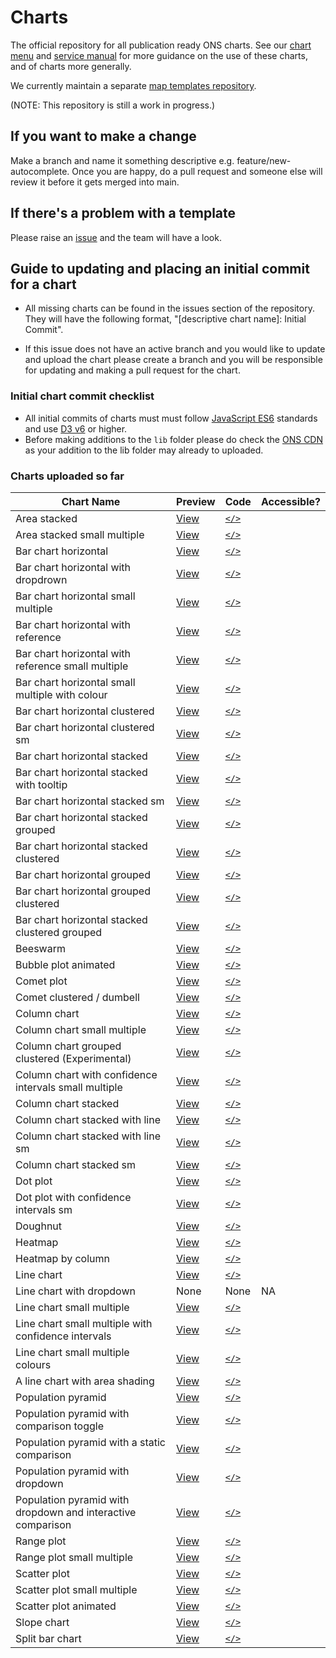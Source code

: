 # Charts

The official repository for all publication ready ONS charts. See our [chart menu](https://onsvisual.github.io/Charts/chart-menu/) and [service manual](https://service-manual.ons.gov.uk/data-visualisation) for more guidance on the use of these charts, and of charts more generally.

We currently maintain a separate [map templates repository](https://github.com/ONSvisual/maptemplates).

(NOTE: This repository is still a work in progress.)

## If you want to make a change
Make a branch and name it something descriptive e.g. feature/new-autocomplete. Once you are happy, do a pull request and someone else will review it before it gets merged into main.

## If there's a problem with a template
Please raise an [issue](https://github.com/ONSvisual/Charts/issues) and the team will have a look.

## Guide to updating and placing an initial commit for a chart

- All missing charts can be found in the issues section of the repository. They will have the following format, "[descriptive chart name]: Initial Commit".

- If this issue does not have an active branch and you would like to update and upload the chart please create a branch and you will be responsible for updating and making a pull request for the chart.

### Initial chart commit checklist

- All initial commits of charts must must follow [JavaScript ES6](https://www.w3schools.com/js/js_es6.asp) standards and use [D3 v6](https://observablehq.com/@d3/d3v6-migration-guide) or higher.
- Before making additions to the `lib` folder please do check the [ONS CDN](https://github.com/ONSdigital/cdn.ons.gov.uk-vendor) as your addition to the lib folder may already to uploaded.

### Charts uploaded so far

| Chart Name                                                  | Preview                                                                                                 | Code        | Accessible? |
| ----------------------------------------------------------- | ------------------------------------------------------------------------------------------------------- | ----------- | ----------- |
| Area stacked                                                | [View](https://onsvisual.github.io/Charts/area-stacked/)                                                | [`</>`](https://github.com/ONSvisual/Charts/tree/main/area-stacked/)                                                |             |
| Area stacked small multiple                                 | [View](https://onsvisual.github.io/Charts/area-stacked-sm/)                                             | [`</>`](https://github.com/ONSvisual/Charts/tree/main/area-stacked-sm/)                                             |             |
| Bar chart horizontal                                        | [View](https://onsvisual.github.io/Charts/bar-chart-horizontal/)                                        | [`</>`](https://github.com/ONSvisual/Charts/tree/main/bar-chart-horizontal/)                                        |             |
| Bar chart horizontal with dropdrown                         | [View](https://onsvisual.github.io/Charts/bar-chart-horizontal-with-dropdown/)                          | [`</>`](https://github.com/ONSvisual/Charts/tree/main/bar-chart-horizontal-with-dropdown/)                          |             |
| Bar chart horizontal small multiple                         | [View](https://onsvisual.github.io/Charts/bar-chart-horizontal-sm/)                                     | [`</>`](https://github.com/ONSvisual/Charts/tree/main/bar-chart-horizontal-sm/)                                     |             |
| Bar chart horizontal with reference                         | [View](https://onsvisual.github.io/Charts/bar-chart-horizontal-with-reference-line/)                    | [`</>`](https://github.com/ONSvisual/Charts/tree/main/bar-chart-horizontal-with-reference-line/)                    |             |
| Bar chart horizontal with reference small multiple          | [View](https://onsvisual.github.io/Charts/bar-chart-horizontal-with-reference-sm/)                      | [`</>`](https://github.com/ONSvisual/Charts/tree/main/bar-chart-horizontal-with-reference-sm/)                      |             |
| Bar chart horizontal small multiple with colour             | [View](https://onsvisual.github.io/Charts/bar-chart-horizontal-sm-colour/)                              | [`</>`](https://github.com/ONSvisual/Charts/tree/main/bar-chart-horizontal-sm-colour/)                              |             |
| Bar chart horizontal clustered                              | [View](https://onsvisual.github.io/Charts/bar-chart-horizontal-clustered/)                              | [`</>`](https://github.com/ONSvisual/Charts/tree/main/bar-chart-horizontal-clustered/)                              |             |
| Bar chart horizontal clustered sm                           | [View](https://onsvisual.github.io/Charts/bar-chart-horizontal-clustered-sm/)                           | [`</>`](https://github.com/ONSvisual/Charts/tree/main/bar-chart-horizontal-clustered-sm/)                           |             |
| Bar chart horizontal stacked                                | [View](https://onsvisual.github.io/Charts/bar-chart-horizontal-stacked/)                                | [`</>`](https://github.com/ONSvisual/Charts/tree/main/bar-chart-horizontal-stacked/)                                |             |
| Bar chart horizontal stacked with tooltip                   | [View](https://onsvisual.github.io/Charts/bar-chart-horizontal-stacked-with-tooltip/)                   | [`</>`](https://github.com/ONSvisual/Charts/tree/main/bar-chart-horizontal-stacked-with-tooltip/)                   |             |
| Bar chart horizontal stacked sm                             | [View](https://onsvisual.github.io/Charts/bar-chart-horizontal-stacked-sm/)                             | [`</>`](https://github.com/ONSvisual/Charts/tree/main/bar-chart-horizontal-stacked-sm/)                             |             |
| Bar chart horizontal stacked grouped                        | [View](https://onsvisual.github.io/Charts/bar-chart-horizontal-stacked-grouped/)                        | [`</>`](https://github.com/ONSvisual/Charts/tree/main/bar-chart-horizontal-stacked-grouped/)                        |             |
| Bar chart horizontal stacked clustered                      | [View](https://onsvisual.github.io/Charts/bar-chart-horizontal-stacked-clustered/)                      | [`</>`](https://github.com/ONSvisual/Charts/tree/main/bar-chart-horizontal-stacked-clustered/)                      |             |
| Bar chart horizontal grouped                                | [View](https://onsvisual.github.io/Charts/bar-chart-horizontal-grouped/)                                | [`</>`](https://github.com/ONSvisual/Charts/tree/main/bar-chart-horizontal-grouped/)                                |             |
| Bar chart horizontal grouped clustered                      | [View](https://onsvisual.github.io/Charts/bar-chart-horizontal-grouped-clustered/)                      | [`</>`](https://github.com/ONSvisual/Charts/tree/main/bar-chart-horizontal-grouped-clustered/)                      |             |
| Bar chart horizontal stacked clustered grouped              | [View](https://onsvisual.github.io/Charts/bar-chart-horizontal-stacked-clustered-grouped/)              | [`</>`](https://github.com/ONSvisual/Charts/tree/main/bar-chart-horizontal-stacked-clustered-grouped/)              |             |
| Beeswarm  | [View](https://onsvisual.github.io/Charts/beeswarm/)| [`</>`](https://github.com/ONSvisual/Charts/tree/main/beeswarm)| |
| Bubble plot animated                                        | [View](https://onsvisual.github.io/Charts/bubble-chart-animated/)                                       | [`</>`](https://github.com/ONSvisual/Charts/tree/main/bubble-chart-animated/)                                       |             |
| Comet plot                                                  | [View](https://onsvisual.github.io/Charts/comet-plot/)                                                  | [`</>`](https://github.com/ONSvisual/Charts/tree/main/comet-plot/)                                                  |             |
| Comet clustered / dumbell                                   | [View](https://onsvisual.github.io/Charts/comet-clustered/)                                             | [`</>`](https://github.com/ONSvisual/Charts/tree/main/comet-clustered/)                                             |             |
| Column chart                                                | [View](https://onsvisual.github.io/Charts/column-chart/)                                                | [`</>`](https://github.com/ONSvisual/Charts/tree/main/column-chart/)                                                |             |
| Column chart small multiple                                 | [View](https://onsvisual.github.io/Charts/column-chart-sm/)                                             | [`</>`](https://github.com/ONSvisual/Charts/tree/main/column-chart-sm/)                                             |             |
| Column chart grouped clustered (Experimental)               | [View](https://onsvisual.github.io/Charts/column-chart-clustered/)                                      | [`</>`](https://github.com/ONSvisual/Charts/tree/main/column-chart-clustered/)                                      |             |
| Column chart with confidence intervals small multiple       | [View](https://onsvisual.github.io/Charts/column-chart-with-ci-sm/)                                     | [`</>`](https://github.com/ONSvisual/Charts/tree/main/column-chart-with-ci-sm/)                                     |             |
| Column chart stacked                                        | [View](https://onsvisual.github.io/Charts/column-chart-stacked/)                                        | [`</>`](https://github.com/ONSvisual/Charts/tree/main/column-chart-stacked/)                                        |             |
| Column chart stacked with line                              | [View](https://onsvisual.github.io/Charts/column-chart-stacked-with-line/)                              | [`</>`](https://github.com/ONSvisual/Charts/tree/main/column-chart-stacked-with-line/)                              |             |
| Column chart stacked with line sm                           | [View](https://onsvisual.github.io/Charts/column-chart-stacked-with-line-sm/)                           | [`</>`](https://github.com/ONSvisual/Charts/tree/main/column-chart-stacked-with-line-sm/)                           |             |
| Column chart stacked sm                                     | [View](https://onsvisual.github.io/Charts/column-chart-stacked-sm/)                                     | [`</>`](https://github.com/ONSvisual/Charts/tree/main/column-chart-stacked-sm/)                                     |             |
| Dot plot                                                    | [View](https://onsvisual.github.io/Charts/dot-plot/)                                                    | [`</>`](https://github.com/ONSvisual/Charts/tree/main/dot-plot/)                                                    |             |
| Dot plot with confidence intervals sm                       | [View](https://onsvisual.github.io/Charts/dot-plot-with-ci-sm/)                                         | [`</>`](https://github.com/ONSvisual/Charts/tree/main/dot-plot-with-ci-sm/)                                         |             |
| Doughnut                                                    | [View](https://onsvisual.github.io/Charts/doughnut/)                                                    | [`</>`](https://github.com/ONSvisual/Charts/tree/main/doughnut/)                                                    |             |
| Heatmap                                                     | [View](https://onsvisual.github.io/Charts/heatmap/)                                                     | [`</>`](https://github.com/ONSvisual/Charts/tree/main/heatmap/)                                                     |             |
| Heatmap by column                                           | [View](https://onsvisual.github.io/Charts/heatmap-per-column/)                                          | [`</>`](https://github.com/ONSvisual/Charts/tree/main/heatmap-per-column/)                                          |             |
| Line chart                                                  | [View](https://onsvisual.github.io/Charts/line-chart/)                                                  | [`</>`](https://github.com/ONSvisual/Charts/tree/main/line-chart/)                                                  |             |
| Line chart with dropdown                                    | None                                                                                                    | None                                                                                                                | NA          |
| Line chart small multiple                                   | [View](https://onsvisual.github.io/Charts/line-chart-sm/)                                               | [`</>`](https://github.com/ONSvisual/Charts/tree/main/line-chart-sm/)                                               |             |
| Line chart small multiple with confidence intervals         | [View](https://onsvisual.github.io/Charts/line-chart-with-ci-sm/)                                       | [`</>`](https://github.com/ONSvisual/Charts/tree/main/line-chart-with-ci-sm/)                                       |             |
| Line chart small multiple colours                           | [View](https://onsvisual.github.io/Charts/line-chart-sm-colours/)                                       | [`</>`](https://github.com/ONSvisual/Charts/tree/main/line-chart-sm-colours/)                                       |             |
| A line chart with area shading                              | [View](https://onsvisual.github.io/Charts/line-chart-with-area/)                                        | [`</>`](https://github.com/ONSvisual/Charts/tree/main/line-chart-with-area/)                                        |             |
| Population pyramid                                          | [View](https://onsvisual.github.io/Charts/population-pyramid-static/)                                   | [`</>`](https://github.com/ONSvisual/Charts/tree/main/population-pyramid-static/)                                   |             |
| Population pyramid with comparison toggle                   | [View](https://onsvisual.github.io/Charts/population-pyramid-with-comparison-toggle/)                   | [`</>`](https://github.com/ONSvisual/Charts/tree/main/population-pyramid-with-comparison-toggle/)                   |             |
| Population pyramid with a static comparison                 | [View](https://onsvisual.github.io/Charts/population-pyramid-static-with-comparison/)                   | [`</>`](https://github.com/ONSvisual/Charts/tree/main/population-pyramid-static-with-comparison/)                   |             |
| Population pyramid with dropdown                            | [View](https://onsvisual.github.io/Charts/population-pyramid-with-dropdown/)                            | [`</>`](https://github.com/ONSvisual/Charts/tree/main/population-pyramid-with-dropdown/)                            |             |
| Population pyramid with dropdown and interactive comparison | [View](https://onsvisual.github.io/Charts/population-pyramid-with-dropdown-and-interactive-comparison/) | [`</>`](https://github.com/ONSvisual/Charts/tree/main/population-pyramid-with-dropdown-and-interactive-comparison/) |             |
| Range plot                                                  | [View](https://onsvisual.github.io/Charts/range-plot/)                                                  | [`</>`](https://github.com/ONSvisual/Charts/tree/main/range-plot/)                                                  |             |
| Range plot small multiple |[View](https://onsvisual.github.io/Charts/range-plot-sm/) | [`</>`](https://github.com/ONSvisual/Charts/tree/main/range-plot-sm) | | 
| Scatter plot                                                | [View](https://onsvisual.github.io/Charts/scatter-plot/)                                                | [`</>`](https://github.com/ONSvisual/Charts/tree/main/scatter-plot/)                                                |             |
| Scatter plot small multiple                                 | [View](https://onsvisual.github.io/Charts/scatter-plot-sm/)                                             | [`</>`](https://github.com/ONSvisual/Charts/tree/main/scatter-plot-sm/)                                             |             |
| Scatter plot animated                                       | [View](https://onsvisual.github.io/Charts/scatter-plot-animated/)                                       | [`</>`](https://github.com/ONSvisual/Charts/tree/main/scatter-plot-animated/)                                       |             |
| Slope chart                                                 | [View](https://onsvisual.github.io/Charts/slope-chart/)                                                 | [`</>`](https://github.com/ONSvisual/Charts/tree/main/slope-chart/)                                                 |             |
| Split bar chart                                             | [View](https://onsvisual.github.io/Charts/split-bar-chart/)                                             | [`</>`](https://github.com/ONSvisual/Charts/tree/main/split-bar-chart/)                                             |             |
